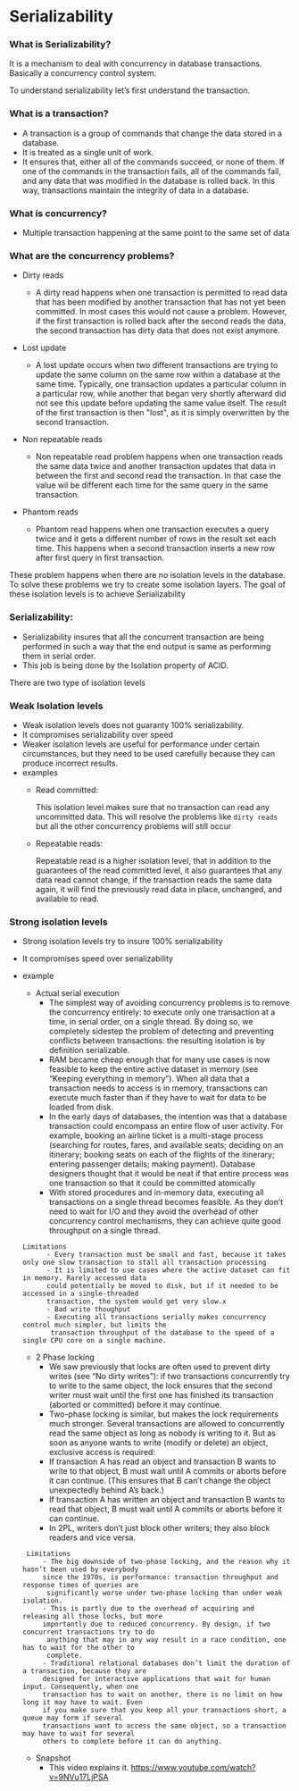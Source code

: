 # Serializability

### What is Serializability?
It is a mechanism to deal with concurrency in database transactions. Basically a concurrency control system.

 To understand serializability let’s first understand the transaction.


### What is a transaction?
 - A transaction is a group of commands that change the data stored in a database. 
 - It is treated as a single unit of work. 
 - It ensures that, either all of the commands succeed, or none of them. If one of the commands in the transaction fails,
    all of the commands fail, and any data that was modified in the database is rolled back. In this way, transactions maintain the integrity of data in a database.


### What is concurrency?
- Multiple transaction happening at the same point to the same set of data


### What are the concurrency problems?
- Dirty reads
    - A dirty read happens when one transaction is permitted to read data that has
    been modified by another transaction that has not yet been committed. 
    In most cases this would not cause a problem. However, if the first transaction is 
    rolled back after the second reads the data, the second transaction has dirty data that does not exist anymore.


- Lost update
    - A lost update occurs when two different transactions are trying to update the same column on the same
    row within a database at the same time. Typically, one transaction updates a particular column in a
    particular row, while another that began very shortly afterward did not see this update before updating
    the same value itself. The result of the first transaction is then "lost", as it is simply overwritten
    by the second transaction.


- Non repeatable reads
    - Non repeatable read problem happens when one transaction reads the same data twice and another
    transaction updates that data in between the first and second read the transaction. In that case the value
      wil be different each time for the same query in the same transaction.


- Phantom reads
    - Phantom read happens when one transaction executes a query twice and it gets a different number of rows
    in the result set each time. This happens when a second transaction inserts a new row after first query in
    first transaction.


These problem happens when there are no isolation levels in the database. To solve these problems we try to create
some isolation layers. The goal of these isolation levels is to achieve Serializability

### Serializability:
- Serializability insures that all the concurrent transaction are being performed in such a way that the end
output is same as performing them in serial order.
- This job is being done by the Isolation property of ACID.


There are two type of isolation levels

### Weak Isolation levels
- Weak isolation levels does not guaranty 100% serializability.
- It compromises serializability over speed
- Weaker isolation levels are useful for performance under certain circumstances, but they need
to be used carefully because they can produce incorrect results.
- examples
    - Read committed:

        This isolation level makes sure that no transaction can read any uncommitted data.
        This will resolve the problems like `dirty reads` but all the other concurrency problems will still occur

    - Repeatable reads:

        Repeatable read is a higher isolation level, that in addition to the guarantees of the read committed
        level, it also guarantees that any data read cannot change, if the transaction reads the same data
         again, it will find the previously read data in place, unchanged, and available to read.



### Strong isolation levels
- Strong isolation levels try to insure 100% serializability 
- It compromises speed over serializability
- example 
    - Actual serial execution
        - The simplest way of avoiding concurrency problems is to remove the concurrency entirely: to
        execute only one transaction at a time, in serial order, on a single thread. By doing so,
        we completely sidestep the problem of detecting and preventing conflicts between transactions:
        the resulting isolation is by definition serializable.
        - RAM became cheap enough that for many use cases is now feasible to keep the entire active dataset
        in memory (see “Keeping everything in memory”). When all data that a transaction needs to access is
        in memory, transactions can execute much faster than if they have to wait for data to be loaded from
        disk.
        - In the early days of databases, the intention was that a database transaction could encompass an
        entire flow of user activity. For example, booking an airline ticket is a multi-stage process
        (searching for routes, fares, and available seats; deciding on an itinerary; booking seats on each
        of the flights of the itinerary; entering passenger details; making payment). Database designers
        thought that it would be neat if that entire process was one transaction so that it could be
        committed atomically
        - With stored procedures and in-memory data, executing all transactions on a single thread becomes
        feasible. As they don’t need to wait for I/O and they avoid the overhead of other concurrency control
        mechanisms, they can achieve quite good throughput on a single thread.
     ```
    Limitations
           - Every transaction must be small and fast, because it takes only one slow transaction to stall all transaction processing
           - It is limited to use cases where the active dataset can fit in memory. Rarely accessed data
           could potentially be moved to disk, but if it needed to be accessed in a single-threaded
           transaction, the system would get very slow.x
           - Bad write thoughput
           - Executing all transactions serially makes concurrency control much simpler, but limits the
            transaction throughput of the database to the speed of a single CPU core on a single machine.
     ```

    - 2 Phase locking
        - We saw previously that locks are often used to prevent dirty writes (see “No dirty writes”): if
        two transactions concurrently try to write to the same object, the lock ensures that the second
        writer must wait until the first one has finished its transaction (aborted or committed) before it
        may continue.
        - Two-phase locking is similar, but makes the lock requirements much stronger. Several transactions
        are allowed to concurrently read the same object as long as nobody is writing to it. But as soon as
        anyone wants to write (modify or delete) an object, exclusive access is required:
        - If transaction A has read an object and transaction B wants to write to that object, B must wait
         until A commits or aborts before it can continue. (This ensures that B can’t change the object
         unexpectedly behind A’s back.)
        - If transaction A has written an object and transaction B wants to read that object, B must wait
         until A commits or aborts before it can continue.
        - In 2PL, writers don’t just block other writers; they also block readers and vice versa.

   ```
    Limitations
        - The big downside of two-phase locking, and the reason why it hasn’t been used by everybody
        since the 1970s, is performance: transaction throughput and response times of queries are
         significantly worse under two-phase locking than under weak isolation.
        - This is partly due to the overhead of acquiring and releasing all those locks, but more
        importantly due to reduced concurrency. By design, if two concurrent transactions try to do
         anything that may in any way result in a race condition, one has to wait for the other to
         complete.
        - Traditional relational databases don’t limit the duration of a transaction, because they are 
        designed for interactive applications that wait for human input. Consequently, when one
        transaction has to wait on another, there is no limit on how long it may have to wait. Even 
        if you make sure that you keep all your transactions short, a queue may form if several
        transactions want to access the same object, so a transaction may have to wait for several 
        others to complete before it can do anything.

  ```

  - Snapshot
    - This video explains it. https://www.youtube.com/watch?v=9NVu17LjPSA
